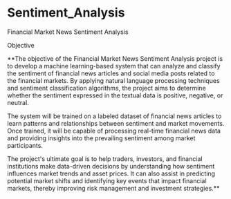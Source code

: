 # Sentiment_Analysis
Financial Market News Sentiment Analysis

Objective

**The objective of the Financial Market News Sentiment Analysis project is to develop a machine learning-based system that can analyze and classify the sentiment of financial news articles and social media posts related to the financial markets. By applying natural language processing techniques and sentiment classification algorithms, the project aims to determine whether the sentiment expressed in the textual data is positive, negative, or neutral.

The system will be trained on a labeled dataset of financial news articles to learn patterns and relationships between sentiment and market movements. Once trained, it will be capable of processing real-time financial news data and providing insights into the prevailing sentiment among market participants.

The project's ultimate goal is to help traders, investors, and financial institutions make data-driven decisions by understanding how sentiment influences market trends and asset prices. It can also assist in predicting potential market shifts and identifying key events that impact financial markets, thereby improving risk management and investment strategies.**
